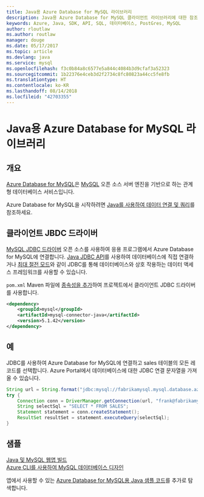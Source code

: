 ```yaml
---
title: Java용 Azure Database for MySQL 라이브러리
description: Java용 Azure Database for MySQL 클라이언트 라이브러리에 대한 참조 설명서
keywords: Azure, Java, SDK, API, SQL, 데이터베이스, PostGres, MySQL
author: rloutlaw
ms.author: routlaw
manager: douge
ms.date: 05/17/2017
ms.topic: article
ms.devlang: java
ms.service: mysql
ms.openlocfilehash: f3c0b84a8c6577e5a844c4084b3d9cfaf3a52323
ms.sourcegitcommit: 1b22376e4ceb3d2f2734c8fc80823a44cc5fe8fb
ms.translationtype: HT
ms.contentlocale: ko-KR
ms.lasthandoff: 08/14/2018
ms.locfileid: "42703355"
---
```

# <a name="azure-database-for-mysql-libraries-for-java"></a>Java용 Azure Database for MySQL 라이브러리

## <a name="overview"></a>개요

[Azure Database for MySQL](/azure/sql-database/sql-database-technical-overview)은 [MySQL](https://www.mysql.com/) 오픈 소스 서버 엔진을 기반으로 하는 관계형 데이터베이스 서비스입니다. 

Azure Database for MySQL을 시작하려면 [Java를 사용하여 데이터 연결 및 쿼리](/azure/mysql/connect-java)를 참조하세요.

## <a name="client-jbdc-driver"></a>클라이언트 JBDC 드라이버

[MySQL JDBC 드라이버](https://dev.mysql.com/downloads/connector/j/) 오픈 소스를 사용하여 응용 프로그램에서 Azure Database for MySQL에 연결합니다. [Java JDBC API](https://docs.oracle.com/javase/8/docs/technotes/guides/jdbc/)를 사용하여 데이터베이스에 직접 연결하거나 [최대 절전 모드](http://hibernate.org/)와 같이 JDBC를 통해 데이터베이스와 상호 작용하는 데이터 액세스 프레임워크를 사용할 수 있습니다.

`pom.xml` Maven 파일에 [종속성을 추가](https://maven.apache.org/guides/getting-started/index.html#How_do_I_use_external_dependencies)하여 프로젝트에서 클라이언트 JDBC 드라이버를 사용합니다.  

```XML
<dependency>
    <groupId>mysql</groupId>
    <artifactId>mysql-connector-java</artifactId>
    <version>5.1.42</version>
</dependency>
```   

## <a name="example"></a>예

JDBC를 사용하여 Azure Database for MySQL에 연결하고 sales 테이블의 모든 레코드를 선택합니다. Azure Portal에서 데이터베이스에 대한 JDBC 연결 문자열을 가져올 수 있습니다.

```java
String url = String.format("jdbc:mysql://fabrikamysql.mysql.database.azure.com:3306/fabrikamdb?verifyServerCertificate=true&useSSL=true&requireSSL=false");
try {
    Connection conn = DriverManager.getConnection(url, "frank@fabrikamysql", "aBcDeFgHiJkL");
    String selectSql = "SELECT * FROM SALES";
    Statement statement = conn.createStatement();
    ResultSet resultSet = statement.executeQuery(selectSql);
}
```

## <a name="samples"></a>샘플

[Java 및 MySQL 웹앱 빌드](/azure/app-service-web/app-service-web-tutorial-java-mysql)   
[Azure CLI를 사용하여 MySQL 데이터베이스 디자인](/azure/mysql/tutorial-design-database-using-cli)   

앱에서 사용할 수 있는 [Azure Database for MySQL용 Java 샘플 코드](https://azure.microsoft.com/resources/samples/?platform=java&term=mysql)를 추가로 탐색합니다.
